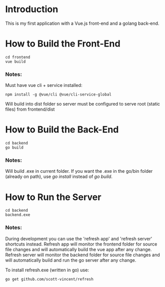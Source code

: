 # Introduction
This is my first application with a Vue.js front-end and a golang back-end.

# How to Build the Front-End
```
cd frontend
vue build
```
### Notes:
Must have vue cli + service installed:
```
npm install -g @vue/cli @vue/cli-service-global
```
Will build into dist folder so server must be configured to serve root (static files) from frontend/dist

# How to Build the Back-End
```
cd backend
go build
```
### Notes:
Will build .exe in current folder.
If you want the .exe in the go/bin folder (already on path), use *go install* instead of *go build*.

# How to Run the Server
```
cd backend
backend.exe
```
### Notes:
During development you can use the 'refresh app' and 'refresh server' shortcuts instead.
Refresh app will monitor the frontend folder for source file changes and will automatically build the vue app after any change.
Refresh server will monitor the backend folder for source file changes and will automatically build and run the go server after any change.
    
To install refresh.exe (written in go) use:
```    
go get github.com/scott-vincent/refresh
```
